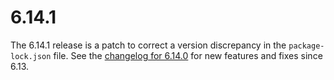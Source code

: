 # 6.14.1

The 6.14.1 release is a patch to correct a version discrepancy in the `package-lock.json` file.  See the [changelog for 6.14.0](https://github.com/openlayers/openlayers/releases/tag/v6.14.0) for new features and fixes since 6.13.

